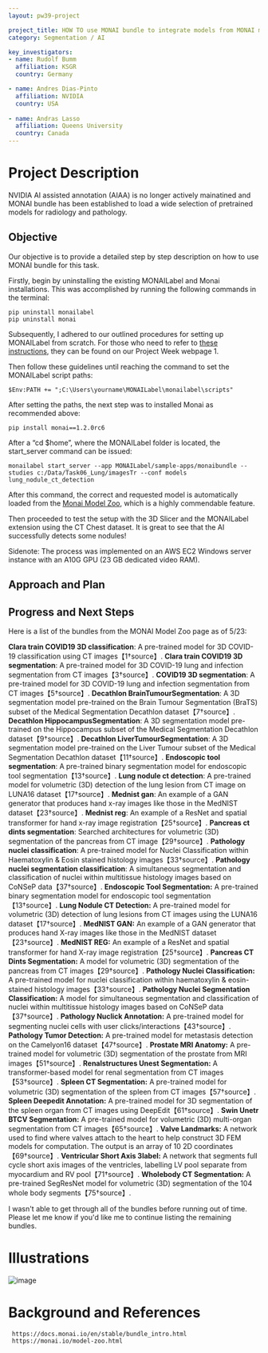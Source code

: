 ```yaml
---
layout: pw39-project

project_title: HOW TO use MONAI bundle to integrate models from MONAI model ZOO
category: Segmentation / AI

key_investigators:
- name: Rudolf Bumm
  affiliation: KSGR
  country: Germany

- name: Andres Dias-Pinto 
  affiliation: NVIDIA
  country: USA
  
- name: Andras Lasso
  affiliation: Queens University
  country: Canada
---
```


# Project Description

<!-- Add a short paragraph describing the project. -->
NVIDIA AI assisted annotation (AIAA) is no longer actively mainatined and MONAI bundle has been established to load a wide selection of pretrained models for radiology and pathology. 


## Objective

<!-- Describe here WHAT you would like to achieve (what you will have as end result). -->

Our objective is to provide a detailed step by step description on how to use MONAI bundle for this task. 

Firstly, begin by uninstalling the existing MONAILabel and Monai installations. This was accomplished by running the following commands in the terminal:

    pip uninstall monailabel
    pip uninstall monai

Subsequently, I adhered to our outlined procedures for setting up MONAILabel from scratch. For those who need to refer to [these instructions](https://projectweek.na-mic.org/PW37_2022_Virtual/Projects/MONAILabelLung/MONAILabel_Installation.html), they can be found on our Project Week webpage 1.

Then follow these guidelines until reaching the command to set the MONAILabel script paths:

    $Env:PATH += ";C:\Users\yourname\MONAILabel\monailabel\scripts"


After setting the paths, the next step was to installed Monai as recommended above:

    pip install monai==1.2.0rc6

After a “cd $home”, where the  MONAILabel folder is located, the start_server command can be  issued:

    monailabel start_server --app MONAILabel/sample-apps/monaibundle --studies c:/Data/Task06_Lung/imagesTr --conf models lung_nodule_ct_detection

After this command, the correct and requested model is automatically loaded from the [Monai Model Zoo](https://monai.io/model-zoo.html), which is a highly commendable feature.

Then proceeded to test the setup with the 3D Slicer and the MONAILabel extension using the CT Chest dataset. It is great to see that the AI successfully detects some nodules!

Sidenote: The process was implemented on an AWS EC2 Windows server instance with an A10G GPU (23 GB dedicated video RAM).


## Approach and Plan

<!-- Describe here HOW you would like to achieve the objectives stated above. -->



## Progress and Next Steps

<!-- Update this section as you make progress, describing of what you have ACTUALLY DONE.
     If there are specific steps that you could not complete then you can describe them here, too. -->
     
Here is a list of the bundles from the MONAI Model Zoo page as of 5/23:

**Clara train COVID19 3D classification**: A pre-trained model for 3D COVID-19 classification using CT images【1†source】.
**Clara train COVID19 3D segmentation**: A pre-trained model for 3D COVID-19 lung and infection segmentation from CT images【3†source】.
**COVID19 3D segmentation**: A pre-trained model for 3D COVID-19 lung and infection segmentation from CT images【5†source】.
**Decathlon BrainTumourSegmentation**: A 3D segmentation model pre-trained on the Brain Tumour Segmentation (BraTS) subset of the Medical Segmentation Decathlon dataset【7†source】.
**Decathlon HippocampusSegmentation**: A 3D segmentation model pre-trained on the Hippocampus subset of the Medical Segmentation Decathlon dataset【9†source】.
**Decathlon LiverTumourSegmentation**: A 3D segmentation model pre-trained on the Liver Tumour subset of the Medical Segmentation Decathlon dataset【11†source】.
**Endoscopic tool segmentation**: A pre-trained binary segmentation model for endoscopic tool segmentation【13†source】.
**Lung nodule ct detection**: A pre-trained model for volumetric (3D) detection of the lung lesion from CT image on LUNA16 dataset【17†source】.
**Mednist gan**: An example of a GAN generator that produces hand x-ray images like those in the MedNIST dataset【23†source】.
**Mednist reg**: An example of a ResNet and spatial transformer for hand x-ray image registration【25†source】.
**Pancreas ct dints segmentation**: Searched architectures for volumetric (3D) segmentation of the pancreas from CT image【29†source】.
**Pathology nuclei classification**: A pre-trained model for Nuclei Classification within Haematoxylin & Eosin stained histology images【33†source】.
**Pathology nuclei segmentation classification**: A simultaneous segmentation and classification of nuclei within multitissue histology images based on CoNSeP data【37†source】.
**Endoscopic Tool Segmentation:** A pre-trained binary segmentation model for endoscopic tool segmentation【13†source】.
**Lung Nodule CT Detection:** A pre-trained model for volumetric (3D) detection of lung lesions from CT images using the LUNA16 dataset【17†source】.
**MedNIST GAN:** An example of a GAN generator that produces hand X-ray images like those in the MedNIST dataset【23†source】.
**MedNIST REG:** An example of a ResNet and spatial transformer for hand X-ray image registration【25†source】.
**Pancreas CT Dints Segmentation:** A model for volumetric (3D) segmentation of the pancreas from CT images【29†source】.
**Pathology Nuclei Classification:** A pre-trained model for nuclei classification within haematoxylin & eosin-stained histology images【33†source】.
**Pathology Nuclei Segmentation Classification:** A model for simultaneous segmentation and classification of nuclei within multitissue histology images based on CoNSeP data【37†source】.
**Pathology Nuclick Annotation:** A pre-trained model for segmenting nuclei cells with user clicks/interactions【43†source】.
**Pathology Tumor Detection:** A pre-trained model for metastasis detection on the Camelyon16 dataset【47†source】.
**Prostate MRI Anatomy:** A pre-trained model for volumetric (3D) segmentation of the prostate from MRI images【51†source】.
**Renalstructures Unest Segmentation:** A transformer-based model for renal segmentation from CT images【53†source】.
**Spleen CT Segmentation:** A pre-trained model for volumetric (3D) segmentation of the spleen from CT images【57†source】.
**Spleen Deepedit Annotation:** A pre-trained model for 3D segmentation of the spleen organ from CT images using DeepEdit【61†source】.
**Swin Unetr BTCV Segmentation:** A pre-trained model for volumetric (3D) multi-organ segmentation from CT images【65†source】.
**Valve Landmarks:** A network used to find where valves attach to the heart to help construct 3D FEM models for computation. The output is an array of 10 2D coordinates【69†source】.
**Ventricular Short Axis 3label:** A network that segments full cycle short axis images of the ventricles, labelling LV pool separate from myocardium and RV pool【71†source】.
**Wholebody CT Segmentation:** A pre-trained SegResNet model for volumetric (3D) segmentation of the 104 whole body segments【75†source】.



I wasn't able to get through all of the bundles before running out of time. Please let me know if you'd like me to continue listing the remaining bundles.


# Illustrations

<!-- Add pictures and links to videos that demonstrate what has been accomplished.
![Description of picture](Example2.jpg)
![Some more images](Example2.jpg)
-->

![image](https://github.com/NA-MIC/ProjectWeek/assets/18140094/cdc7d159-2670-433a-945e-4c7000c21f80)


# Background and References

<!-- If you developed any software, include link to the source code repository.
     If possible, also add links to sample data, and to any relevant publications. -->
     
     https://docs.monai.io/en/stable/bundle_intro.html
     https://monai.io/model-zoo.html
     


